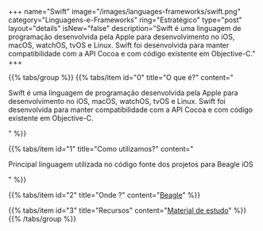 +++
name="Swift"
image="/images/languages-frameworks/swift.png"
category="Linguagens-e-Frameworks"
ring="Estratégico"
type="post"
layout="details"
isNew="false"
description="Swift é uma linguagem de programação desenvolvida pela Apple para desenvolvimento no iOS, macOS, watchOS, tvOS e Linux. Swift foi desenvolvida para manter compatibilidade com a API Cocoa e com código existente em Objective-C."
+++

{{% tabs/group %}}
  {{% tabs/item id="0" title="O que é?" content="<p>Swift é uma linguagem de programação desenvolvida pela Apple para desenvolvimento no iOS, macOS, watchOS, tvOS e Linux. Swift foi desenvolvida para manter compatibilidade com a API Cocoa e com código existente em Objective-C.</p>" %}}

  {{% tabs/item id="1" title="Como utilizamos?" content="<p>Principal linguagem utilizada no código fonte dos projetos para Beagle iOS</p>" %}}

  {{% tabs/item id="2" title="Onde ?" content="<a href='https://usebeagle.io/' target='_blank'>Beagle</a>" %}}

  {{% tabs/item id="3" title="Recursos" content="<a href='https://developer.apple.com/swift/' target='_blank'>Material de estudo</a>" %}}
{{% /tabs/group %}}
